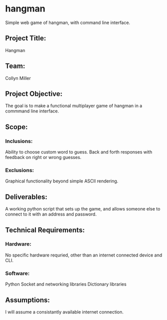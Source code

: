 # hangman
Simple web game of hangman, with command line interface.


## **Project Title:**
Hangman

## **Team:**
Collyn Miller

## **Project Objective:**
The goal is to make a functional multiplayer game of hangman in a commmand line interface.

## **Scope:**
### **Inclusions:**
Ability to choose custom word to guess.
Back and forth responses with feedback on right or wrong guesses.

### **Exclusions:**
Graphical functionality beyond simple ASCII rendering.

## **Deliverables:**
A working python script that sets up the game, and allows someone else to connect to it with an address and password.

## **Technical Requirements:**
### **Hardware:**
No specific hardware requried, other than an internet connected device and CLI.

### **Software:**
Python
Socket and networking libraries
Dictionary libraries

## **Assumptions:**
I will assume a consistantly available internet connection.
